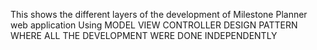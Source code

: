 This shows the different layers of the development of Milestone Planner web application
Using MODEL VIEW CONTROLLER DESIGN PATTERN WHERE ALL THE DEVELOPMENT WERE DONE INDEPENDENTLY
